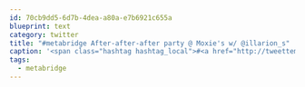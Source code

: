```yaml
---
id: 70cb9dd5-6d7b-4dea-a80a-e7b6921c655a
blueprint: text
category: twitter
title: "#metabridge After-after-after party @ Moxie's w/ @illarion_s"
caption: '<span class="hashtag hashtag_local">#<a href="http://tweettemp.darylchymko.ca/?tag=metabridge">metabridge</a> After-after-after party @ Moxie''s w/ <span class="username username_linked">@<a href="https://twitter.com/illarion_s" title="Illarion Shulakewych">illarion_s</a></span>'
tags:
  - metabridge
---
```

